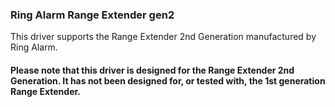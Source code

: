 ### Ring Alarm Range Extender gen2

This driver supports the Range Extender 2nd Generation manufactured by Ring Alarm.

#### Please note that this driver is designed for the Range Extender 2nd Generation. It has not been designed for, or tested with, the 1st generation Range Extender.
